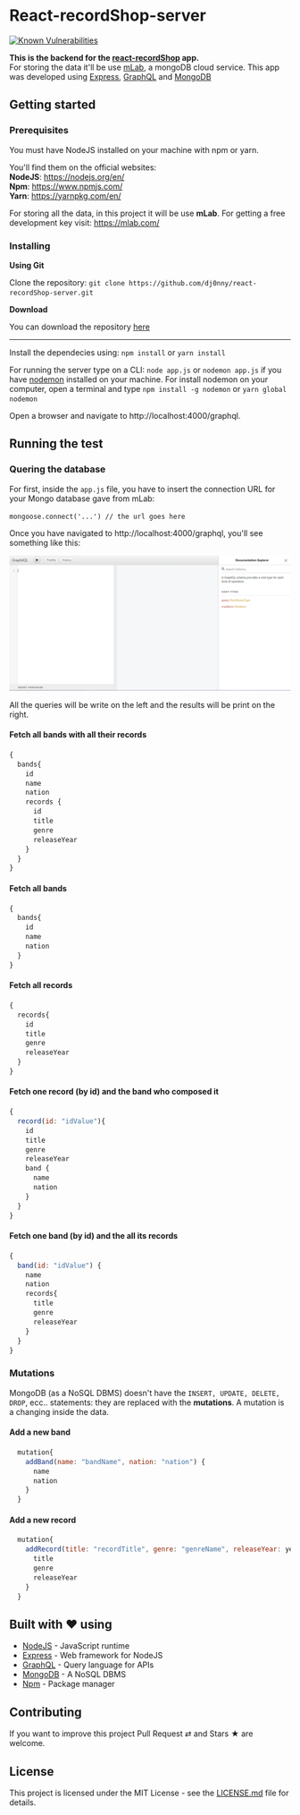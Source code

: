 # React-recordShop-server

[![Known Vulnerabilities](https://snyk.io/test/github/dj0nny/react-recordShop-server/badge.svg?targetFile=package.json)](https://snyk.io/test/github/dj0nny/react-recordShop-server?targetFile=package.json)


__This is the backend for the [react-recordShop](https://github.com/dj0nny/react-recordShop) app.__<br>
For storing the data it'll be use [mLab](https://mlab.com/), a mongoDB cloud service.
This app was developed using [Express](http://expressjs.com/), [GraphQL](https://graphql.org/) and [MongoDB](https://www.mongodb.com/)

## Getting started

### Prerequisites

You must have NodeJS installed on your machine with npm or yarn.

You'll find them on the official websites:<br>
__NodeJS__: https://nodejs.org/en/<br>
__Npm__: https://www.npmjs.com/<br>
__Yarn__: https://yarnpkg.com/en/

For storing all the data, in this project it will be use __mLab__. For getting a free development key visit: https://mlab.com/

### Installing

__Using Git__

Clone the repository: `git clone https://github.com/dj0nny/react-recordShop-server.git`

__Download__

You can download the repository [here](https://github.com/dj0nny/react-recordShop-server/archive/develop.zip)

- - - -

Install the dependecies using:
`npm install` or `yarn install`

For running the server type on a CLI: `node app.js` or `nodemon app.js` if you have [nodemon](https://nodemon.io/) installed on your machine. 
For install nodemon on your computer, open a terminal and type `npm install -g nodemon` or `yarn global nodemon`

Open a browser and navigate to http://localhost:4000/graphql.

## Running the test

### Quering the database

For first, inside the `app.js` file, you have to insert the connection URL for your Mongo database gave from mLab:

`mongoose.connect('...') // the url goes here`

Once you have navigated to http://localhost:4000/graphql, you'll see something like this:

![picture alt](https://raw.githubusercontent.com/dj0nny/react-recordShop-server/develop/assets/graphql.png)

All the queries will be write on the left and the results will be print on the right.

#### Fetch all bands with all their records

```javascript
{
  bands{
    id
    name
    nation
    records {
      id
      title
      genre
      releaseYear
    }
  }
}
```

#### Fetch all bands

```javascript
{
  bands{
    id
    name
    nation
  }
}
```

#### Fetch all records

```javascript
{
  records{
    id
    title
    genre
    releaseYear
  }
}
```
#### Fetch one record (by id) and the band who composed it

```javascript
{
  record(id: "idValue"){
    id
    title
    genre
    releaseYear
    band {
      name
      nation
    }
  }
}
```

#### Fetch one band (by id) and the all its records

```javascript
{
  band(id: "idValue") {
    name
    nation
    records{
      title
      genre
      releaseYear
    }
  }
}
```

### Mutations

MongoDB (as a NoSQL DBMS) doesn't have the `INSERT, UPDATE, DELETE, DROP`, ecc.. statements: they are replaced with the __mutations__. A mutation is a changing inside the data.

#### Add a new band

```javascript
  mutation{
    addBand(name: "bandName", nation: "nation") {
      name
      nation
    }
  }
```

#### Add a new record

```javascript
  mutation{
    addRecord(title: "recordTitle", genre: "genreName", releaseYear: yearAsInt, bandID: "bandId") {
      title
      genre
      releaseYear
    }
  }
```

## Built with ❤ using

* [NodeJS](https://nodejs.org/en/) - JavaScript runtime
* [Express](http://expressjs.com/) - Web framework for NodeJS
* [GraphQL](https://graphql.org/) - Query language for APIs
* [MongoDB](https://www.mongodb.com/) - A NoSQL DBMS
* [Npm](https://www.npmjs.com/) - Package manager

## Contributing

If you want to improve this project Pull Request ⇄ and Stars ★ are welcome.

## License

This project is licensed under the MIT License - see the [LICENSE.md](https://github.com/dj0nny/react-recordShop-server/blob/develop/LICENSE.md) file for details.

